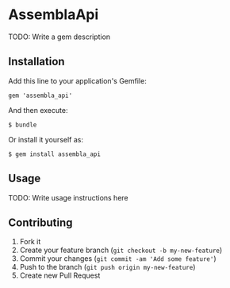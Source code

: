 # AssemblaApi

TODO: Write a gem description

## Installation

Add this line to your application's Gemfile:

    gem 'assembla_api'

And then execute:

    $ bundle

Or install it yourself as:

    $ gem install assembla_api

## Usage

TODO: Write usage instructions here

## Contributing

1. Fork it
2. Create your feature branch (`git checkout -b my-new-feature`)
3. Commit your changes (`git commit -am 'Add some feature'`)
4. Push to the branch (`git push origin my-new-feature`)
5. Create new Pull Request
